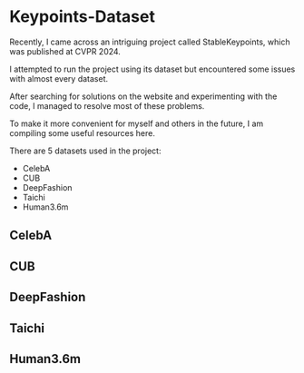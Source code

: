 # Keypoints-Dataset

Recently, I came across an intriguing project called StableKeypoints, which was published at CVPR 2024.

I attempted to run the project using its dataset but encountered some issues with almost every dataset.

After searching for solutions on the website and experimenting with the code, I managed to resolve most of these problems.

To make it more convenient for myself and others in the future, I am compiling some useful resources here.

There are 5 datasets used in the project:
- CelebA
- CUB
- DeepFashion
- Taichi
- Human3.6m

## CelebA

## CUB

## DeepFashion

## Taichi

## Human3.6m
